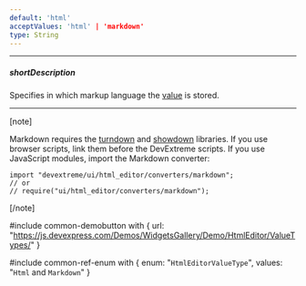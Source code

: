 ```yaml
---
default: 'html'
acceptValues: 'html' | 'markdown'
type: String
---
```

---
##### shortDescription
Specifies in which markup language the [value](/api-reference/10%20UI%20Widgets/Editor/1%20Configuration/value.md '/Documentation/ApiReference/UI_Widgets/dxHtmlEditor/Configuration/#value') is stored.

---
[note]

Markdown requires the [turndown](https://www.npmjs.com/package/turndown) and [showdown](https://www.npmjs.com/package/showdown) libraries. If you use browser scripts, link them before the DevExtreme scripts. If you use JavaScript modules, import the Markdown converter:

    import "devextreme/ui/html_editor/converters/markdown";
    // or
    // require("ui/html_editor/converters/markdown");

[/note]

#include common-demobutton with {
    url: "https://js.devexpress.com/Demos/WidgetsGallery/Demo/HtmlEditor/ValueTypes/"
}

#include common-ref-enum with {
    enum: "`HtmlEditorValueType`",
    values: "`Html` and `Markdown`"
}